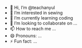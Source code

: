 - 👋 Hi, I’m @teachanyul
- 👀 I’m interested in sewing
- 🌱 I’m currently learning coding
- 💞️ I’m looking to collaborate on ...
- 📫 How to reach me ...
- 😄 Pronouns: ...
- ⚡ Fun fact: ...

<!---
teachanyul/teachanyul is a ✨ special ✨ repository because its `README.md` (this file) appears on your GitHub profile.
You can click the Preview link to take a look at your changes.
--->
